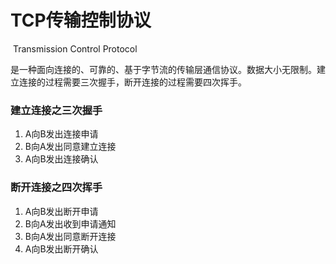 # TCP传输控制协议

​	Transmission Control Protocol

​	是一种面向连接的、可靠的、基于字节流的传输层通信协议。数据大小无限制。建立连接的过程需要三次握手，断开连接的过程需要四次挥手。

### 建立连接之三次握手

1. A向B发出连接申请
2. B向A发出同意建立连接
3. A向B发出连接确认

### 断开连接之四次挥手

1. A向B发出断开申请
2. B向A发出收到申请通知
3. B向A发出同意断开连接
4. A向B发出断开确认

